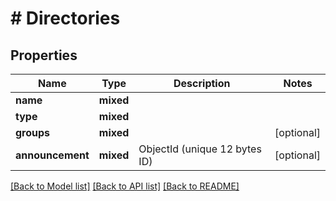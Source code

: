 # # Directories

## Properties

Name | Type | Description | Notes
------------ | ------------- | ------------- | -------------
**name** | **mixed** |  |
**type** | **mixed** |  |
**groups** | **mixed** |  | [optional]
**announcement** | **mixed** | ObjectId (unique 12 bytes ID) | [optional]

[[Back to Model list]](../../README.md#models) [[Back to API list]](../../README.md#endpoints) [[Back to README]](../../README.md)
